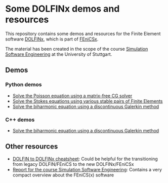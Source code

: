 # Some DOLFINx demos and resources

This repository contains some demos and resources for the Finite Element software [DOLFINx](https://github.com/FEniCS/dolfinx), which is part of [FEniCSx](https://github.com/FEniCS).

The material has been created in the scope of the course [Simulation Software Engineering](https://github.com/Simulation-Software-Engineering) at the University of Stuttgart.

## Demos

### Python demos

- [Solve the Poisson equation using a matrix-free CG solver](python/demo_poisson_matrix_free.ipynb)
- [Solve the Stokes equations using various stable pairs of Finite Elements](python/demo_stokes_stable_pairs.ipynb)
- [Solve the biharmonic equation using a discontinuous Galerkin method](python/demo_biharmonic.ipynb)

### C++ demos

- [Solve the biharmonic equation using a discontinuous Galerkin method](python/demo_biharmonic.ipynb)

## Other resources

- [DOLFIN to DOLFINx cheatsheet](dolfin-dolfinx-cheatsheet.md): Could be helpful for the transitioning from legacy DOLFIN/FEniCS to the new DOLFINx/FEniCSx
- [Report for the course Simulation Software Engineering](report): Contains a very compact overview about the FEniCS(x) software
